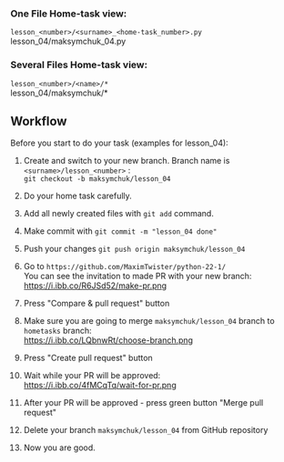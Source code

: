 ### One File Home-task view:
`lesson_<number>/<surname>_<home-task_number>.py`\
lesson_04/maksymchuk_04.py

### Several Files Home-task view:
`lesson_<number>/<name>/*`\
lesson_04/maksymchuk/*

## Workflow
Before you start to do your task (examples for lesson_04):
1.  Create and switch to your new branch. Branch name is `<surname>/lesson_<number>` :\
    `git checkout -b maksymchuk/lesson_04`
    
2. Do your home task carefully.
3. Add all newly created files with `git add` command.
4. Make commit with `git commit -m "lesson_04 done"`
5. Push your changes `git push origin maksymchuk/lesson_04`
6. Go to `https://github.com/MaximTwister/python-22-1/` \
    You can see the invitation to made PR with your new branch:\
https://i.ibb.co/R6JSd52/make-pr.png

7. Press "Compare & pull request" button
8. Make sure you are going to merge `maksymchuk/lesson_04` branch to `hometasks` branch:\
https://i.ibb.co/LQbnwRt/choose-branch.png

9. Press "Create pull request" button
10. Wait while your PR will be approved:\
https://i.ibb.co/4fMCqTq/wait-for-pr.png

10. After your PR will be approved - press green button "Merge pull request"
11. Delete your branch `maksymchuk/lesson_04` from GitHub repository
12. Now you are good.
